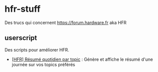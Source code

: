 # hfr-stuff
Des trucs qui concernent https://forum.hardware.fr aka HFR

## userscript
Des scripts pour améliorer HFR.

* [\[HFR\] Résumé quotidien par topic](https://github.com/dotvav/hfr-stuff/raw/refs/heads/main/userscript/hfr_topic_summarizer.user.js) : Génère et affiche le résumé d'une journée sur vos topics préférés